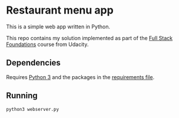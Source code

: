 # Restaurant menu app

This is a simple web app written in Python.

This repo contains my solution implemented as part of the [Full Stack Foundations](https://www.udacity.com/course/full-stack-foundations--ud088) course from Udacity.

## Dependencies

Requires [Python 3](https://www.python.org/) and the packages in the [requirements file](requirements.txt).

## Running

```bash
python3 webserver.py
```
